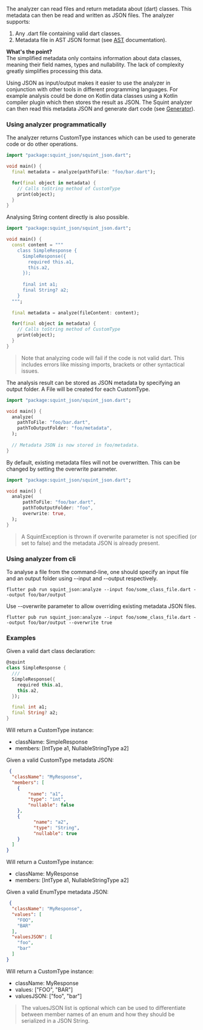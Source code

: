 The analyzer can read files and return metadata about (dart) classes.
This metadata can then be read and written as JSON files. The analyzer supports:
1. Any .dart file containing valid dart classes.
2. Metadata file in AST JSON format (see [AST](ast.md) documentation).

<b>What's the point?</b></br>
The simplified metadata only contains information about data classes, meaning
their field names, types and nullability. The lack of complexity greatly simplifies
processing this data.

Using JSON as input/output makes it easier to use the analyzer in conjunction with other
tools in different programming languages. For example analysis could be done on Kotlin data classes 
using a Kotlin compiler plugin which then stores the result as JSON. The Squint analyzer can then
read this metadata JSON and generate dart code (see [Generator](generator.md)).

### Using analyzer programmatically

The analyzer returns CustomType instances which can be used to generate code or do other operations.

```dart
import "package:squint_json/squint_json.dart";

void main() {
  final metadata = analyze(pathToFile: "foo/bar.dart");

  for(final object in metadata) {
    // Calls toString method of CustomType
    print(object); 
  }
}
```

Analysing String content directly is also possible.

```dart
import "package:squint_json/squint_json.dart";

void main() {
  const content = """
    class SimpleResponse {
      SimpleResponse({
        required this.a1,
        this.a2,
      });
    
      final int a1;
      final String? a2;
    }
  """;
  
  final metadata = analyze(fileContent: content);

  for(final object in metadata) {
    // Calls toString method of CustomType
    print(object);
  }
}
```

> Note that analyzing code will fail if the code is not valid dart. 
> This includes errors like missing imports, brackets or other syntactical issues.

The analysis result can be stored as JSON metadata by specifying an output folder. A File will be created for each CustomType.

```dart
import "package:squint_json/squint_json.dart";

void main() {
  analyze(
    pathToFile: "foo/bar.dart",
    pathToOutputFolder: "foo/metadata",
  );
  
  // Metadata JSON is now stored in foo/metadata.
}
```

By default, existing metadata files will not be overwritten. This can be changed by setting the overwrite parameter.

```dart
import "package:squint_json/squint_json.dart";

void main() {
  analyze(
      pathToFile: "foo/bar.dart",
      pathToOutputFolder: "foo",
      overwrite: true,
  );
}
```

> A SquintException is thrown if overwrite parameter is not specified (or set to false) and the metadata JSON is already present.

### Using analyzer from cli

To analyse a file from the command-line, one should specify an input file and an output folder using --input and --output respectively.

```shell
flutter pub run squint_json:analyze --input foo/some_class_file.dart --output foo/bar/output
```

Use --overwrite parameter to allow overriding existing metadata JSON files.

```shell
flutter pub run squint_json:analyze --input foo/some_class_file.dart --output foo/bar/output --overwrite true
```

### Examples
Given a valid dart class declaration:

```dart
@squint
class SimpleResponse {
  ///
  SimpleResponse({
    required this.a1,
    this.a2,
  });

  final int a1;
  final String? a2;
}
```

Will return a CustomType instance:
- className: SimpleResponse
- members: [IntType a1, NullableStringType a2]

Given a valid CustomType metadata JSON:

```json
 {
  "className": "MyResponse",
  "members": [ 
    {
        "name": "a1",
        "type": "int",
        "nullable": false
    },
    {
          "name": "a2",
          "type": "String",
          "nullable": true
    } 
  ]
}
```

Will return a CustomType instance:
- className: MyResponse
- members: [IntType a1, NullableStringType a2]

Given a valid EnumType metadata JSON:

```json
 {
  "className": "MyResponse",
  "values": [ 
    "FOO",
    "BAR"
  ],
  "valuesJSON": [
    "foo",
    "bar"
  ]
}
```

Will return a CustomType instance:
- className: MyResponse
- values: ["FOO", "BAR"]
- valuesJSON: ["foo", "bar"]

> The valuesJSON list is optional which can be used to differentiate between
> member names of an enum and how they should be serialized in a JSON String.